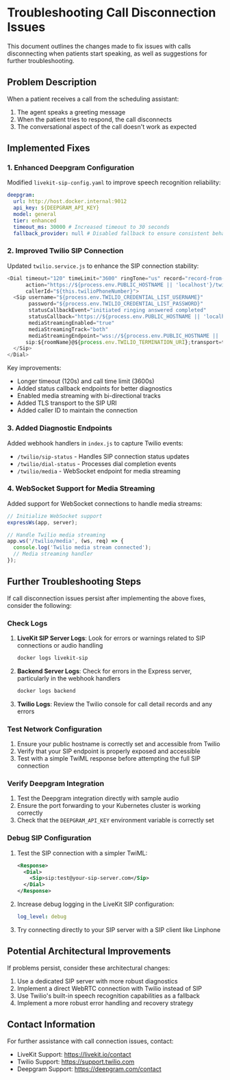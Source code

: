 # Troubleshooting Call Disconnection Issues

This document outlines the changes made to fix issues with calls disconnecting when patients start speaking, as well as suggestions for further troubleshooting.

## Problem Description

When a patient receives a call from the scheduling assistant:
1. The agent speaks a greeting message 
2. When the patient tries to respond, the call disconnects
3. The conversational aspect of the call doesn't work as expected

## Implemented Fixes

### 1. Enhanced Deepgram Configuration

Modified `livekit-sip-config.yaml` to improve speech recognition reliability:

```yaml
deepgram:
  url: http://host.docker.internal:9012
  api_key: ${DEEPGRAM_API_KEY}
  model: general
  tier: enhanced
  timeout_ms: 30000 # Increased timeout to 30 seconds
  fallback_provider: null # Disabled fallback to ensure consistent behavior
```

### 2. Improved Twilio SIP Connection

Updated `twilio.service.js` to enhance the SIP connection stability:

```javascript
<Dial timeout="120" timeLimit="3600" ringTone="us" record="record-from-answer" 
      action="https://${process.env.PUBLIC_HOSTNAME || 'localhost'}/twilio/dial-status"
      callerId="${this.twilioPhoneNumber}">
  <Sip username="${process.env.TWILIO_CREDENTIAL_LIST_USERNAME}"
       password="${process.env.TWILIO_CREDENTIAL_LIST_PASSWORD}"
       statusCallbackEvent="initiated ringing answered completed"
       statusCallback="https://${process.env.PUBLIC_HOSTNAME || 'localhost'}/twilio/sip-status"
       mediaStreamingEnabled="true"
       mediaStreamingTrack="both"
       mediaStreamingEndpoint="wss://${process.env.PUBLIC_HOSTNAME || 'localhost'}/twilio/media">
      sip:${roomName}@${process.env.TWILIO_TERMINATION_URI};transport=tls
  </Sip>
</Dial>
```

Key improvements:
- Longer timeout (120s) and call time limit (3600s)
- Added status callback endpoints for better diagnostics
- Enabled media streaming with bi-directional tracks
- Added TLS transport to the SIP URI
- Added caller ID to maintain the connection

### 3. Added Diagnostic Endpoints

Added webhook handlers in `index.js` to capture Twilio events:

- `/twilio/sip-status` - Handles SIP connection status updates
- `/twilio/dial-status` - Processes dial completion events
- `/twilio/media` - WebSocket endpoint for media streaming

### 4. WebSocket Support for Media Streaming

Added support for WebSocket connections to handle media streams:

```javascript
// Initialize WebSocket support
expressWs(app, server);

// Handle Twilio media streaming
app.ws('/twilio/media', (ws, req) => {
  console.log('Twilio media stream connected');
  // Media streaming handler
});
```

## Further Troubleshooting Steps

If call disconnection issues persist after implementing the above fixes, consider the following:

### Check Logs

1. **LiveKit SIP Server Logs**: Look for errors or warnings related to SIP connections or audio handling
   ```bash
   docker logs livekit-sip
   ```

2. **Backend Server Logs**: Check for errors in the Express server, particularly in the webhook handlers
   ```bash
   docker logs backend
   ```

3. **Twilio Logs**: Review the Twilio console for call detail records and any errors

### Test Network Configuration

1. Ensure your public hostname is correctly set and accessible from Twilio
2. Verify that your SIP endpoint is properly exposed and accessible
3. Test with a simple TwiML response before attempting the full SIP connection

### Verify Deepgram Integration

1. Test the Deepgram integration directly with sample audio
2. Ensure the port forwarding to your Kubernetes cluster is working correctly
3. Check that the `DEEPGRAM_API_KEY` environment variable is correctly set

### Debug SIP Configuration

1. Test the SIP connection with a simpler TwiML:
   ```xml
   <Response>
     <Dial>
       <Sip>sip:test@your-sip-server.com</Sip>
     </Dial>
   </Response>
   ```

2. Increase debug logging in the LiveKit SIP configuration:
   ```yaml
   log_level: debug
   ```

3. Try connecting directly to your SIP server with a SIP client like Linphone

## Potential Architectural Improvements

If problems persist, consider these architectural changes:

1. Use a dedicated SIP server with more robust diagnostics
2. Implement a direct WebRTC connection with Twilio instead of SIP
3. Use Twilio's built-in speech recognition capabilities as a fallback
4. Implement a more robust error handling and recovery strategy

## Contact Information

For further assistance with call connection issues, contact:
- LiveKit Support: https://livekit.io/contact
- Twilio Support: https://support.twilio.com
- Deepgram Support: https://deepgram.com/contact